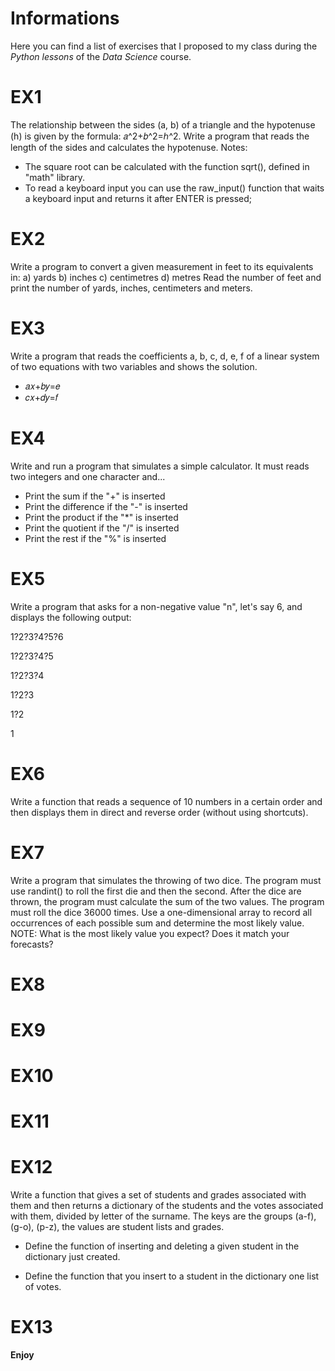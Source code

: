 # Informations
Here you can find a list of exercises that I proposed to my class during the *Python lessons* of the *Data Science* course. 

# EX1
The relationship between the sides (a, b) of a triangle and the hypotenuse (h) is given by the formula: 𝑎^2+𝑏^2=ℎ^2. Write a program that reads the length of the sides and calculates the hypotenuse.
Notes:
- The square root can be calculated with the function sqrt(), defined in "math" library.
- To read a keyboard input you can use the raw_input() function that waits a keyboard input and returns it after ENTER is pressed;

# EX2
Write a program to convert a given measurement in feet to its equivalents in:
a) yards
b) inches
c) centimetres
d) metres 
Read the number of feet and print the number of yards, inches, centimeters and meters.

# EX3
Write a program that reads the coefficients a, b, c, d, e, f of a linear system of two equations with two variables and shows the solution.

- 𝑎𝑥+𝑏𝑦=𝑒
- 𝑐𝑥+𝑑𝑦=𝑓

# EX4
Write and run a program that simulates a simple calculator. It must reads two integers and one character and...
- Print the sum if the "+" is inserted
- Print the difference if the "-" is inserted
- Print the product if the "*" is inserted
- Print the quotient if the "/" is inserted
- Print the rest if the "%" is inserted

# EX5
Write a program that asks for a non-negative value "n", let's say 6, and displays the following output:

1?2?3?4?5?6

1?2?3?4?5

1?2?3?4

1?2?3

1?2

1

# EX6
Write a function that reads a sequence of 10 numbers in a certain order and then displays them in direct and reverse order (without using shortcuts).

# EX7
Write a program that simulates the throwing of two dice. The program must use randint() to roll the first die and then the second. After the dice are thrown, the program must calculate the sum of the two values. The program must roll the dice 36000 times. 
Use a one-dimensional array to record all occurrences of each possible sum and determine the most likely value.
NOTE: What is the most likely value you expect? Does it match your forecasts?

# EX8

# EX9

# EX10

# EX11

# EX12
Write a function that gives a set of students and grades associated with them and then returns a dictionary of the students and the votes associated with them, divided by letter of the surname. The keys are the groups (a-f), (g-o), (p-z), the values are student lists and grades.

- Define the function of inserting and deleting a given student in the dictionary just created.

- Define the function that you insert to a student in the dictionary one list of votes.

# EX13

**Enjoy**
